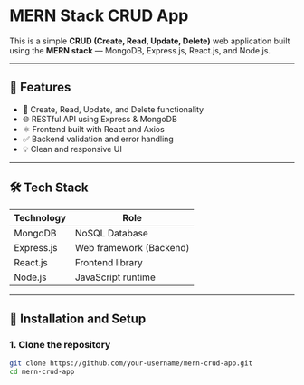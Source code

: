 # MERN Stack CRUD App

This is a simple **CRUD (Create, Read, Update, Delete)** web application built using the **MERN stack** — MongoDB, Express.js, React.js, and Node.js.

---

## 📌 Features

- 🔄 Create, Read, Update, and Delete functionality
- 🌐 RESTful API using Express & MongoDB
- ⚛️ Frontend built with React and Axios
- ✅ Backend validation and error handling
- 💡 Clean and responsive UI

---

## 🛠️ Tech Stack

| Technology | Role                  |
|------------|-----------------------|
| MongoDB    | NoSQL Database        |
| Express.js | Web framework (Backend) |
| React.js   | Frontend library      |
| Node.js    | JavaScript runtime    |

---

## 🚀 Installation and Setup

### 1. Clone the repository
```bash
git clone https://github.com/your-username/mern-crud-app.git
cd mern-crud-app
